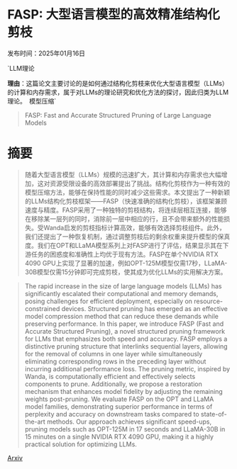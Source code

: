 # FASP: 大型语言模型的高效精准结构化剪枝

发布时间：2025年01月16日

`LLM理论

**理由**：这篇论文主要讨论的是如何通过结构化剪枝来优化大型语言模型（LLMs）的计算和内存需求，属于对LLMs的理论研究和优化方法的探讨，因此归类为LLM理论。` `模型压缩`

> FASP: Fast and Accurate Structured Pruning of Large Language Models

# 摘要

> 随着大型语言模型（LLMs）规模的迅速扩大，其计算和内存需求也大幅增加，这对资源受限设备的高效部署提出了挑战。结构化剪枝作为一种有效的模型压缩方法，能够在保持性能的同时减少这些需求。本文提出了一种新颖的LLMs结构化剪枝框架——FASP（快速准确的结构化剪枝），该框架兼顾速度与精度。FASP采用了一种独特的剪枝结构，将连续层相互连接，能够在移除某一层列的同时，消除前一层中相应的行，且不会带来额外的性能损失。受Wanda启发的剪枝指标计算高效，能够有效选择剪枝组件。此外，我们还提出了一种恢复机制，通过调整剪枝后的剩余权重来提升模型的保真度。我们在OPT和LLaMA模型系列上对FASP进行了评估，结果显示其在下游任务的困惑度和准确性上均优于现有方法。FASP在单个NVIDIA RTX 4090 GPU上实现了显著的加速，例如OPT-125M模型仅需17秒，LLaMA-30B模型仅需15分钟即可完成剪枝，使其成为优化LLMs的实用解决方案。

> The rapid increase in the size of large language models (LLMs) has significantly escalated their computational and memory demands, posing challenges for efficient deployment, especially on resource-constrained devices. Structured pruning has emerged as an effective model compression method that can reduce these demands while preserving performance. In this paper, we introduce FASP (Fast and Accurate Structured Pruning), a novel structured pruning framework for LLMs that emphasizes both speed and accuracy. FASP employs a distinctive pruning structure that interlinks sequential layers, allowing for the removal of columns in one layer while simultaneously eliminating corresponding rows in the preceding layer without incurring additional performance loss. The pruning metric, inspired by Wanda, is computationally efficient and effectively selects components to prune. Additionally, we propose a restoration mechanism that enhances model fidelity by adjusting the remaining weights post-pruning. We evaluate FASP on the OPT and LLaMA model families, demonstrating superior performance in terms of perplexity and accuracy on downstream tasks compared to state-of-the-art methods. Our approach achieves significant speed-ups, pruning models such as OPT-125M in 17 seconds and LLaMA-30B in 15 minutes on a single NVIDIA RTX 4090 GPU, making it a highly practical solution for optimizing LLMs.

[Arxiv](https://arxiv.org/abs/2501.09412)